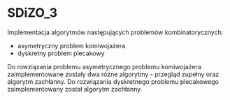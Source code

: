 # SDiZO_3

Implementacja algorytmów następujących problemów kombinatorycznych:
- asymetryczny problem komiwojażera
- dyskretny problem plecakowy

Do rowziązania problemu asymetrycznego problemu komiwojażera zaimplementowane zostały dwa różne algorytmy - przegląd zupełny oraz algorytm zachłanny. Do rozwiązania dyskretnego problemu plecakowego zaimplementowany został algorytm zachłanny.
